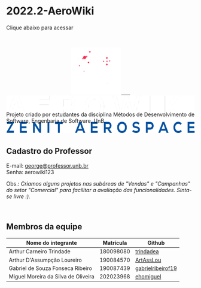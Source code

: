 # 2022.2-AeroWiki
Clique abaixo para acessar

<br>
 
<a href="http://137.184.12.54:3000/login">
    <p align="center" style="height: 125px">
        <img src="./aerowiki/front/src/img/logonew-nobg.png" alt="Aerowki logo" style="height: 125px"/>
        &nbsp;
        &nbsp;
        &nbsp;
        <img src="./aerowiki/front/src/img/marcanew-nobg.png" alt="Aerowki logo" style="height: 100px"/>
    </p>
</a>

<br>

Projeto criado por estudantes da disciplina Métodos de Desenvolvimento de Software, Engenharia de Software, UnB.

<br>

## Cadastro do Professor
E-mail: george@professor.unb.br<br>
Senha: aerowiki123<br>

Obs.: <i>Criamos alguns projetos nas subáreas de "Vendas" e "Campanhas" do setor "Comercial" para facilitar a avaliação das funcionalidades. Sinta-se livre :).</i>

<br>

## Membros da equipe

| Nome do integrante                  | Matrícula | Github                                                       |
| ----------------------------------- | --------- | ------------------------------------------------------------ |
| Arthur Carneiro Trindade            | 180098080 | <a href="https://github.com/trindadea"> trindadea </a>       |
| Arthur D'Assumpção Loureiro         | 190084570 | <a href="https://github.com/ArtAssLou"> ArtAssLou</a>        |
| Gabriel de Souza Fonseca Ribeiro    | 190087439 | <a href="https://github.com/gabrielribeirof19"> gabrielribeirof19</a> |
| Miguel Moreira da Silva de Oliveira | 202023968 | <a href="https://github.com/ehomiguel"> ehomiguel</a>        |

